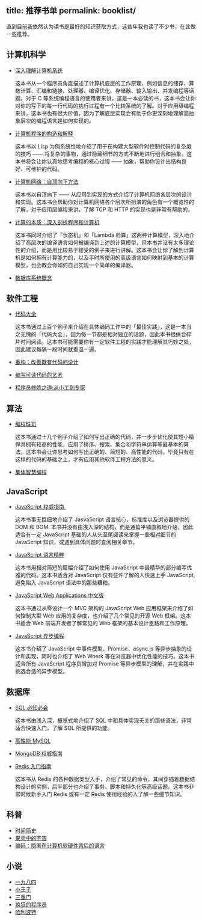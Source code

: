 title: 推荐书单
permalink: booklist/
---

直到目前我依然认为读书是最好的知识获取方式，这些年我也读了不少书，在此做一些推荐。

## 计算机科学

* <a href="http://www.amazon.cn/gp/product/B004BJ18KM/ref=as_li_qf_sp_asin_tl?ie=UTF8&camp=536&creative=3200&creativeASIN=B004BJ18KM&linkCode=as2&tag=jysperm07-23">深入理解计算机系统</a><img src="http://ir-cn.amazon-adsystem.com/e/ir?t=jysperm07-23&l=as2&o=28&a=B004BJ18KM" width="1" height="1" border="0" alt="" style="border:none !important; margin:0px !important;" />

    这本书从一个程序员角度描述了计算机底层的工作原理，例如信息的储存、算数计算、汇编和链接、处理器、编译优化、存储器、输入输出、并发编程等话题。对于 C 等系统编程语言的使用者来讲，这是一本必读的书，这本书会让你对你的写下的每一行代码的执行过程有一个比较系统的了解。对于应用级编程来讲，这本书也有很大价值，因为了解底层实现会有助于你更深刻地理解高抽象层次的编程语言是如何实现的。

* <a href="http://www.amazon.cn/gp/product/B0011AP7RY/ref=as_li_tf_tl?ie=UTF8&camp=536&creative=3200&creativeASIN=B0011AP7RY&linkCode=as2&tag=jysperm07-23">计算机程序的构造和解释</a><img src="http://ir-cn.amazon-adsystem.com/e/ir?t=jysperm07-23&l=as2&o=28&a=B0011AP7RY" width="1" height="1" border="0" alt="" style="border:none !important; margin:0px !important;" />

    这本书以 Lisp 为例系统性地介绍了用于在构建大型软件时控制代码的复杂度的技巧 —— 将复杂的事物，通过隐藏细节的方式不断地进行组合和抽象。这本书将会让你认真地思考编程的核心过程 —— 抽象，帮助你设计出结构良好、可维护的代码。

* <a  href="http://www.amazon.cn/gp/product/B00OB1AODW/ref=as_li_ss_tl?ie=UTF8&camp=536&creative=3132&creativeASIN=B00OB1AODW&linkCode=as2&tag=jysperm07-23">计算机网络：自顶向下方法</a><img src="http://ir-cn.amazon-adsystem.com/e/ir?t=jysperm07-23&l=as2&o=28&a=B00OB1AODW" width="1" height="1" border="0" alt="" style="border:none !important; margin:0px !important;" />

    这本书以自顶向下 —— 从应用到实现的方式介绍了计算机网络各层次的设计和实现。这本书会帮助你对计算机网络各个层次所扮演的角色有一个概览性的了解，对于应用层编程来讲，了解 TCP 和 HTTP 的实现也是非常有帮助的。

* <a rel="nofollow" href="http://www.amazon.cn/gp/product/B00PG0MM3C/ref=as_li_ss_tl?ie=UTF8&camp=536&creative=3132&creativeASIN=B00PG0MM3C&linkCode=as2&tag=jysperm07-23">计算的本质：深入剖析程序和计算机</a><img src="http://ir-cn.amazon-adsystem.com/e/ir?t=jysperm07-23&l=as2&o=28&a=B00PG0MM3C" width="1" height="1" border="0" alt="" style="border:none !important; margin:0px !important;" />

    这本书同时介绍了「状态机」和「Lambda 验算」这两种计算模型，深入地介绍了高层次的编译语言如何被编译到上述的计算模型，但本书并没有太多理论性的介绍，而是用比较易于接受的例子来进行讲解。这本书会让你了解到计算机是如何拥有计算能力的，以及平时所使用的高级语言如何映射到基本的计算模型，也会教会你如何自己实现一个简单的编译器。

* <a  href="http://www.amazon.cn/gp/product/B007KYSEZC/ref=as_li_ss_tl?ie=UTF8&camp=536&creative=3132&creativeASIN=B007KYSEZC&linkCode=as2&tag=jysperm07-23">数据库系统概念</a><img src="http://ir-cn.amazon-adsystem.com/e/ir?t=jysperm07-23&l=as2&o=28&a=B007KYSEZC" width="1" height="1" border="0" alt="" style="border:none !important; margin:0px !important;" />

## 软件工程

* <a href="http://www.amazon.cn/gp/product/B0061XKRXA/ref=as_li_ss_tl?ie=UTF8&camp=536&creative=3132&creativeASIN=B0061XKRXA&linkCode=as2&tag=jysperm07-23">代码大全</a><img src="http://ir-cn.amazon-adsystem.com/e/ir?t=jysperm07-23&l=as2&o=28&a=B0061XKRXA" width="1" height="1" border="0" alt="" style="border:none !important; margin:0px !important;" />

    这本书通过上百个例子来介绍在具体编码工作中的「最佳实践」，这是一本当之无愧的「代码大全」，因为每一节都是相对独立的话题，因此本书很适合碎片时间阅读。这本书可能需要你有一定软件工程的实践才能理解其巧妙之处，因此建议每隔一段时间就重温一遍。

* <a href="http://www.amazon.cn/gp/product/B003BY6PLK/ref=as_li_tf_tl?ie=UTF8&camp=536&creative=3200&creativeASIN=B003BY6PLK&linkCode=as2&tag=jysperm07-23">重构：改善既有代码的设计</a><img src="http://ir-cn.amazon-adsystem.com/e/ir?t=jysperm07-23&l=as2&o=28&a=B003BY6PLK" width="1" height="1" border="0" alt="" style="border:none !important; margin:0px !important;" />
* <a href="http://www.amazon.cn/gp/product/B008B4DTG4/ref=as_li_tf_tl?ie=UTF8&camp=536&creative=3200&creativeASIN=B008B4DTG4&linkCode=as2&tag=jysperm07-23">编写可读代码的艺术</a><img src="http://ir-cn.amazon-adsystem.com/e/ir?t=jysperm07-23&l=as2&o=28&a=B008B4DTG4" width="1" height="1" border="0" alt="" style="border:none !important; margin:0px !important;" />
* <a href="http://www.amazon.cn/gp/product/B004GV08CY/ref=as_li_ss_tl?ie=UTF8&camp=536&creative=3132&creativeASIN=B004GV08CY&linkCode=as2&tag=jysperm07-23">程序员修炼之道:从小工到专家</a><img src="http://ir-cn.amazon-adsystem.com/e/ir?t=jysperm07-23&l=as2&o=28&a=B004GV08CY" width="1" height="1" border="0" alt="" style="border:none !important; margin:0px !important;" />


## 算法

* <a href="http://www.amazon.cn/gp/product/B00SFZH0DC/ref=as_li_ss_tl?ie=UTF8&camp=536&creative=3132&creativeASIN=B00SFZH0DC&linkCode=as2&tag=jysperm07-23">编程珠玑</a><img src="http://ir-cn.amazon-adsystem.com/e/ir?t=jysperm07-23&l=as2&o=28&a=B00SFZH0DC" width="1" height="1" border="0" alt="" style="border:none !important; margin:0px !important;" />

    这本书通过十几个例子介绍了如何写出正确的代码，并一步步优化使其短小精悍并拥有较高的性能，应用了排序、搜索、集合和字符串运算等最基本的算法。这本书会让你思考如何写出正确的、简短的、高性能的代码，毕竟只有在这样的代码的基础之上，才有应用其他软件工程方法的意义。

* <a href="http://www.amazon.cn/gp/product/B00UI93JD8/ref=as_li_ss_tl?ie=UTF8&camp=536&creative=3132&creativeASIN=B00UI93JD8&linkCode=as2&tag=jysperm07-23">集体智慧编程</a><img src="http://ir-cn.amazon-adsystem.com/e/ir?t=jysperm07-23&l=as2&o=28&a=B00UI93JD8" width="1" height="1" border="0" alt="" style="border:none !important; margin:0px !important;" />

## JavaScript

* <a href="http://www.amazon.cn/gp/product/B007VISQ1Y/ref=as_li_ss_tl?ie=UTF8&camp=536&creative=3132&creativeASIN=B007VISQ1Y&linkCode=as2&tag=jysperm07-23">JavaScript 权威指南 </a><img src="http://ir-cn.amazon-adsystem.com/e/ir?t=jysperm07-23&l=as2&o=28&a=B007VISQ1Y" width="1" height="1" border="0" alt="" style="border:none !important; margin:0px !important;" />

    这本书事无巨细地介绍了 JasvaScript 语言核心、标准库以及浏览器提供的 DOM 和 BOM. 本书并没有由浅入深的结构，而是通篇平铺直叙地介绍，因此适合有一定 JavaScript 基础的人从头至尾阅读来掌握一些相对细节的 JavaScript 知识，或遇到具体问题时查阅相关章节。

* <a href="http://www.amazon.cn/gp/product/B0097CON2S/ref=as_li_tf_tl?ie=UTF8&camp=536&creative=3200&creativeASIN=B0097CON2S&linkCode=as2&tag=jysperm07-23">JavaScript 语言精粹</a><img src="http://ir-cn.amazon-adsystem.com/e/ir?t=jysperm07-23&l=as2&o=28&a=B0097CON2S" width="1" height="1" border="0" alt="" style="border:none !important; margin:0px !important;" />

    这本书用相对简短的篇幅介绍了如何使用 JavaScript 中最精华的部分编写优雅的代码。这本书适合对 JavaScript 仅有些许了解的人快速上手 JavaScript, 避免陷入 JavaScript 语法中的那些糟粕。

* <a href="http://www.amazon.cn/gp/product/B0082226FU/ref=as_li_ss_tl?ie=UTF8&camp=536&creative=3132&creativeASIN=B0082226FU&linkCode=as2&tag=jysperm07-23">JavaScript Web Applications 中文版</a><img src="http://ir-cn.amazon-adsystem.com/e/ir?t=jysperm07-23&l=as2&o=28&a=B0082226FU" width="1" height="1" border="0" alt="" style="border:none !important; margin:0px !important;" />

    这本书通过从零设计一个 MVC 架构的 JavaScript Web 应用框架来介绍了如何控制大型 Web 应用的复杂度，也介绍了几个常见的开源 Web 框架。这本书适合 Web 前端开发者了解常见的 Web 框架的基本设计思路和工作原理。

* <a href="http://www.amazon.cn/gp/product/B00CYM0Z8Y/ref=as_li_ss_tl?ie=UTF8&camp=536&creative=3132&creativeASIN=B00CYM0Z8Y&linkCode=as2&tag=jysperm07-23">JavaScript 异步编程</a><img src="http://ir-cn.amazon-adsystem.com/e/ir?t=jysperm07-23&l=as2&o=28&a=B00CYM0Z8Y" width="1" height="1" border="0" alt="" style="border:none !important; margin:0px !important;" />

    这本书介绍了 JavaScript 中事件模型、Promise、async.js 等异步抽象的设计和实现，同时也介绍了 Web Woerk 等在浏览器中优化性能的技巧。这本书适合所有 JavaScript 程序员增加对 Promise 等异步模型的理解，并在实践中挑选合适的异步模型。

## 数据库

* <a  href="http://www.amazon.cn/gp/product/B00COG3W58/ref=as_li_ss_tl?ie=UTF8&camp=536&creative=3132&creativeASIN=B00COG3W58&linkCode=as2&tag=jysperm07-23">SQL 必知必会</a><img src="http://ir-cn.amazon-adsystem.com/e/ir?t=jysperm07-23&l=as2&o=28&a=B00COG3W58" width="1" height="1" border="0" alt="" style="border:none !important; margin:0px !important;" />

    这本书由浅入深，概览式地介绍了 SQL 中和具体实现无关的那些语法，非常适合快速入门，了解 SQL 所提供的功能。

* <a  href="http://www.amazon.cn/gp/product/B00C1W58DE/ref=as_li_ss_tl?ie=UTF8&camp=536&creative=3132&creativeASIN=B00C1W58DE&linkCode=as2&tag=jysperm07-23">高性能 MySQL</a><img src="http://ir-cn.amazon-adsystem.com/e/ir?t=jysperm07-23&l=as2&o=28&a=B00C1W58DE" width="1" height="1" border="0" alt="" style="border:none !important; margin:0px !important;" />
* <a  href="http://www.amazon.cn/gp/product/B00HLX035Q/ref=as_li_ss_tl?ie=UTF8&camp=536&creative=3132&creativeASIN=B00HLX035Q&linkCode=as2&tag=jysperm07-23">MongoDB 权威指南</a><img src="http://ir-cn.amazon-adsystem.com/e/ir?t=jysperm07-23&l=as2&o=28&a=B00HLX035Q" width="1" height="1" border="0" alt="" style="border:none !important; margin:0px !important;" />
* <a  href="http://www.amazon.cn/gp/product/B00X65PE3E/ref=as_li_ss_tl?ie=UTF8&camp=536&creative=3132&creativeASIN=B00X65PE3E&linkCode=as2&tag=jysperm07-23">Redis 入门指南</a><img src="http://ir-cn.amazon-adsystem.com/e/ir?t=jysperm07-23&l=as2&o=28&a=B00X65PE3E" width="1" height="1" border="0" alt="" style="border:none !important; margin:0px !important;" />

    这本书从 Redis 的各种数据类型入手，介绍了常见的命令，其间穿插着数据结构设计的实例，后半部分也介绍了事务、脚本和持久化等高级话题。这本书非常时候新手入门 Redis 或有一定 Redis 使用经验的人了解一些细节知识。

## 科普

* <a href="http://www.amazon.cn/gp/product/B00116OR88/ref=as_li_tf_tl?ie=UTF8&camp=536&creative=3200&creativeASIN=B00116OR88&linkCode=as2&tag=jysperm07-23">时间简史</a><img src="http://ir-cn.amazon-adsystem.com/e/ir?t=jysperm07-23&l=as2&o=28&a=B00116OR88" width="1" height="1" border="0" alt="" style="border:none !important; margin:0px !important;" />
* <a href="http://www.amazon.cn/gp/product/B00116OSKK/ref=as_li_tf_tl?ie=UTF8&camp=536&creative=3200&creativeASIN=B00116OSKK&linkCode=as2&tag=jysperm07-23">果壳中的宇宙</a><img src="http://ir-cn.amazon-adsystem.com/e/ir?t=jysperm07-23&l=as2&o=28&a=B00116OSKK" width="1" height="1" border="0" alt="" style="border:none !important; margin:0px !important;" />
* <a href="http://www.amazon.cn/gp/product/B009RSXIB4/ref=as_li_tf_tl?ie=UTF8&camp=536&creative=3200&creativeASIN=B009RSXIB4&linkCode=as2&tag=jysperm07-23">编码：隐匿在计算机软硬件背后的语言</a><img src="http://ir-cn.amazon-adsystem.com/e/ir?t=jysperm07-23&l=as2&o=28&a=B009RSXIB4" width="1" height="1" border="0" alt="" style="border:none !important; margin:0px !important;" />

## 小说

* <a  href="http://www.amazon.cn/gp/product/B0099MU5JQ/ref=as_li_ss_tl?ie=UTF8&camp=536&creative=3132&creativeASIN=B0099MU5JQ&linkCode=as2&tag=jysperm07-23">一九八四</a><img src="http://ir-cn.amazon-adsystem.com/e/ir?t=jysperm07-23&l=as2&o=28&a=B0099MU5JQ" width="1" height="1" border="0" alt="" style="border:none !important; margin:0px !important;" />
* <a href="http://www.amazon.cn/gp/product/B00ANFMU8W/ref=as_li_tf_tl?ie=UTF8&camp=536&creative=3200&creativeASIN=B00ANFMU8W&linkCode=as2&tag=jysperm07-23">小王子</a><img src="http://ir-cn.amazon-adsystem.com/e/ir?t=jysperm07-23&l=as2&o=28&a=B00ANFMU8W" width="1" height="1" border="0" alt="" style="border:none !important; margin:0px !important;" />
* <a href="http://www.amazon.cn/gp/product/B0011C5FC4/ref=as_li_tf_tl?ie=UTF8&camp=536&creative=3200&creativeASIN=B0011C5FC4&linkCode=as2&tag=jysperm07-23">三重门</a><img src="http://ir-cn.amazon-adsystem.com/e/ir?t=jysperm07-23&l=as2&o=28&a=B0011C5FC4" width="1" height="1" border="0" alt="" style="border:none !important; margin:0px !important;" />
* <a href="http://www.amazon.cn/gp/product/B008QM2476/ref=as_li_tf_tl?ie=UTF8&camp=536&creative=3200&creativeASIN=B008QM2476&linkCode=as2&tag=jysperm07-23">疯狂的程序员</a><img src="http://ir-cn.amazon-adsystem.com/e/ir?t=jysperm07-23&l=as2&o=28&a=B008QM2476" width="1" height="1" border="0" alt="" style="border:none !important; margin:0px !important;" />
* <a href="http://www.amazon.cn/gp/product/B00C4R4J5O/ref=as_li_tf_tl?ie=UTF8&camp=536&creative=3200&creativeASIN=B00C4R4J5O&linkCode=as2&tag=jysperm07-23">哈利波特</a><img src="http://ir-cn.amazon-adsystem.com/e/ir?t=jysperm07-23&l=as2&o=28&a=B00C4R4J5O" width="1" height="1" border="0" alt="" style="border:none !important; margin:0px !important;" />
